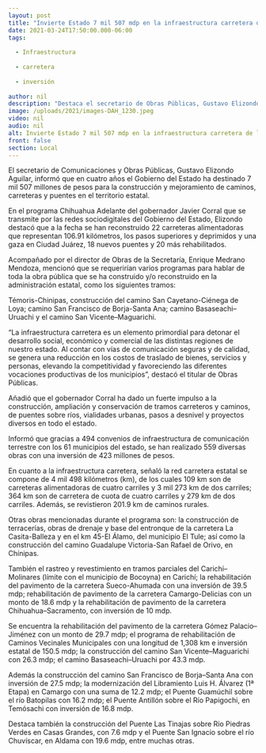 ```yaml
---
layout: post
title: "Invierte Estado 7 mil 507 mdp en la infraestructura carretera de la entidad"
date: 2021-03-24T17:50:00.000-06:00
tags:
  
  - Infraestructura
  
  - carretera
  
  - inversión
  
author: nil
description: "Destaca el secretario de Obras Públicas, Gustavo Elizondo, que representa la mayor inversión de la administración estatal para contar con vías de comunicación seguras"
image: /uploads/2021/images-DAH_1230.jpeg
video: nil
audio: nil
alt: Invierte Estado 7 mil 507 mdp en la infraestructura carretera de la entidad
front: false
section: Local
---
```


El secretario de Comunicaciones y Obras Públicas, Gustavo Elizondo Aguilar, informó que en cuatro años el Gobierno del Estado ha destinado 7 mil 507 millones de pesos para la construcción y mejoramiento de caminos, carreteras y puentes en el territorio estatal.

En el programa Chihuahua Adelante del gobernador Javier Corral que se transmite por las redes sociodigitales del Gobierno del Estado, Elizondo destacó que a la fecha se han reconstruido 22 carreteras alimentadoras que representan 106.91 kilómetros, los pasos superiores y deprimidos y una gaza en Ciudad Juárez, 18 nuevos puentes y 20 más rehabilitados.

Acompañado por el director de Obras de la Secretaría, Enrique Medrano Mendoza,  mencionó que se requerirían varios programas para hablar de toda la obra pública que se ha construido y/o reconstruido en la administración estatal, como los siguientes tramos:

Témoris-Chinipas, construcción del camino San Cayetano-Ciénega de Loya; camino San Francisco de Borja-Santa Ana; camino Basaseachi–Uruachi y el camino San Vicente–Maguarichi.

“La infraestructura carretera es un elemento primordial para detonar el desarrollo social, económico y comercial de las distintas regiones de nuestro estado. Al contar con vías de comunicación seguras y de calidad, se genera una reducción en los costos de traslado de bienes, servicios y personas, elevando la competitividad y favoreciendo las diferentes vocaciones productivas de los municipios”, destacó el titular de Obras Públicas.

Añadió que el gobernador Corral ha dado un fuerte impulso a la construcción, ampliación y conservación de tramos carreteros y caminos, de puentes sobre ríos, vialidades urbanas, pasos a desnivel y proyectos diversos en todo el estado.

Informó que gracias a 494 convenios de infraestructura de comunicación terrestre con los 61 municipios del estado, se han realizado 559 diversas obras con una inversión de 423 millones de pesos.

En cuanto a la infraestructura carretera, señaló la red carretera estatal se compone de 4 mil 498 kilómetros (km), de los cuales 109 km son de carreteras alimentadoras de cuatro carriles y 3 mil 273 km de dos carriles; 364 km son de carretera de cuota de cuatro carriles y 279 km de dos carriles. Además, se revistieron 201.9 km de caminos rurales.

Otras obras mencionadas durante el programa son: la construcción de terracerías, obras de drenaje y base del entronque de la carretera La Casita-Balleza y en el km 45-El Álamo, del municipio El Tule; así como la construcción del camino Guadalupe Victoria-San Rafael de Orivo, en Chínipas.

También el rastreo y revestimiento en tramos parciales del Carichí–Molinares (límite con el municipio de Bocoyna) en Carichí; la rehabilitación del pavimento de la carretera Sueco-Ahumada con una inversión de 39.5 mdp; rehabilitación de pavimento de la carretera Camargo-Delicias con un monto de 18.6 mdp y la rehabilitación de pavimento de la carretera Chihuahua–Sacramento, con inversión de 10 mdp.

Se encuentra la rehabilitación del pavimento de la carretera Gómez Palacio–Jiménez con un monto de 29.7 mdp; el programa de rehabilitación de Caminos Vecinales Municipales con una longitud de 1,308 km e inversión estatal de 150.5 mdp; la construcción del camino San Vicente–Maguarichi con 26.3 mdp; el camino Basaseachi–Uruachi por 43.3 mdp.

Además la construcción del camino San Francisco de Borja–Santa Ana con inversión de 27.5 mdp; la modernización del Libramiento Luis H. Álvarez (1ª Etapa) en Camargo con una suma de 12.2 mdp; el Puente Guamúchil sobre el río Batopilas con 16.2 mdp; el Puente Antillón sobre el Río Papigochi, en Temósachi con inversión de 16.8 mdp.

Destaca también la construcción del Puente Las Tinajas sobre Río Piedras Verdes en Casas Grandes, con 7.6 mdp y el Puente San Ignacio sobre el río Chuvíscar, en Aldama con 19.6 mdp, entre muchas otras.